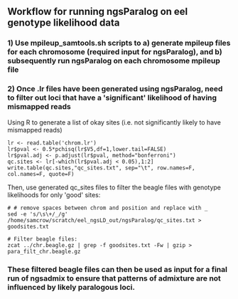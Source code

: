 ## Workflow for running ngsParalog on eel genotype likelihood data

### 1) Use mpileup_samtools.sh scripts to a) generate mpileup files for each chromosome (required input for ngsParalog), and b) subsequently run ngsParalog on each chromosome mpileup file


### 2) Once .lr files have been generated using ngsParalog, need to filter out loci that have a 'significant' likelihood of having mismapped reads
Using R to generate a list of okay sites (i.e. not significantly likely to have mismapped reads)
```
lr <- read.table('chrom.lr')
lr$pval <- 0.5*pchisq(lr$V5,df=1,lower.tail=FALSE)
lr$pval.adj <- p.adjust(lr$pval, method="bonferroni")
qc.sites <- lr[-which(lr$pval.adj < 0.05),1:2]
write.table(qc.sites,"qc_sites.txt", sep="\t", row.names=F, col.names=F, quote=F)
```

Then, use generated qc_sites files to filter the beagle files with genotype likelihoods for only 'good' sites:
```
# # remove spaces between chrom and position and replace with _
sed -e 's/\s\+/_/g' /home/samcrow/scratch/eel_ngsLD_out/ngsParalog/qc_sites.txt > goodsites.txt

# Filter beagle files:
zcat ../chr.beagle.gz | grep -f goodsites.txt -Fw | gzip > para_filt_chr.beagle.gz
```

### These filtered beagle files can then be used as input for a final run of ngsadmix to ensure that patterns of admixture are not influenced by likely paralogous loci.
